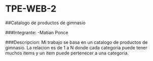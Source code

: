 # TPE-WEB-2
##Catalogo de productos de gimnasio

###Integrante:
-Matian Ponce

###Descripcion:
Mi trabajo se basa en un catalogo de productos de gimnasio.
La relacion es de 1 a N donde cada categoria puede tener muchos items y un item puede pertenecer a una categoria.
